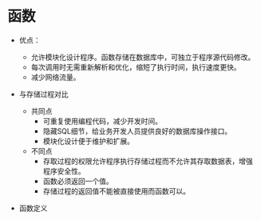# 函数
+ 优点：
	+ 允许模块化设计程序。函数存储在数据库中，可独立于程序源代码修改。
	+ 每次调用时无需重新解析和优化，缩短了执行时间，执行速度更快。
	+ 减少网络流量。
+ 与存储过程对比
	+ 共同点
		+ 可重复使用编程代码，减少开发时间。
		+ 隐藏SQL细节，给业务开发人员提供良好的数据库操作接口。
		+ 模块化设计便于维护和扩展。
	+ 不同点
		+ 存取过程的权限允许程序执行存储过程而不允许其存取数据表，增强程序安全性。
		+ 函数必须返回一个值。
		+ 存储过程的返回值不能被直接使用而函数可以。

+ 函数定义
```

```
